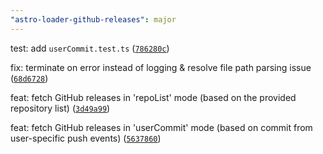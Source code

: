 ```yaml
---
"astro-loader-github-releases": major
---
```


test: add `userCommit.test.ts` ([`786280c`](https://github.com/lin-stephanie/astro-loaders/commit/786280c3951f1fcdaad5a43b05215f9964b07fcd))

fix: terminate on error instead of logging & resolve file path parsing issue ([`68d6728`](https://github.com/lin-stephanie/astro-loaders/commit/68d67289d6028323597f083e55312946f9a28a60))

feat: fetch GitHub releases in 'repoList' mode (based on the provided repository list) ([`3d49a99`](https://github.com/lin-stephanie/astro-loaders/commit/3d49a99ea58c41cf1c52f4fdffe79e053a00eb90))

feat: fetch GitHub releases in 'userCommit' mode (based on commit from user-specific push events)  ([`5637860`](https://github.com/lin-stephanie/astro-loaders/commit/56378602f3e6c10887ff704280319414d8f91eb3))

